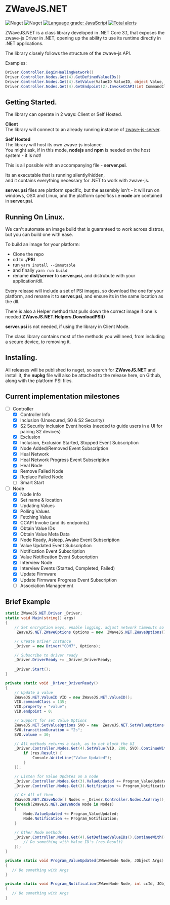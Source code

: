 # ZWaveJS.NET


![Nuget](https://img.shields.io/static/v1?label=license&message=MIT&color=green)
![Nuget](https://img.shields.io/nuget/v/zwavejs.net)
[![Language grade: JavaScript](https://img.shields.io/lgtm/grade/javascript/g/zwave-js/ZWaveJS.NET.svg?logo=lgtm&logoWidth=18)](https://lgtm.com/projects/g/zwave-js/ZWaveJS.NET/context:javascript)
[![Total alerts](https://img.shields.io/lgtm/alerts/g/zwave-js/ZWaveJS.NET.svg?logo=lgtm&logoWidth=18)](https://lgtm.com/projects/g/zwave-js/ZWaveJS.NET/alerts/)


ZWaveJS.NET is a class library developed in .NET Core 3.1, that exposes the zwave-js Driver in .NET, opening up the ability to use its runtime directly in .NET applications.  

The library closely follows the structure of the zwave-js API. 

Examples:  

```c#
Driver.Controller.BeginHealingNetwork()
Driver.Controller.Nodes.Get(4).GetDefinedValueIDs()
Driver.Controller.Nodes.Get(4).SetValue(ValueID ValueID, object Value, SetValueOptions Options = null)
Driver.Controller.Nodes.Get(4).GetEndpoint(2).InvokeCCAPI(int CommandClass, string Method, params object[] Params)
```  

## Getting Started.

The library can operate in 2 ways: Client or Self Hosted.  

**Client**  
The library will connect to an already running instance of [zwave-js-server](https://github.com/zwave-js/zwave-js-server).  

**Self Hosted**  
The library will host its own zwave-js instance.  
You might ask, if in this mode, **nodejs** and **npm** is needed on the host system - it is not!

This is all possible with an accompanying file - **server.psi**.

Its an executable that is running silently/hidden,  
and it contains everything necessary for .NET to work with zwave-js.  

**server.psi** files are platform specific, but the assembly isn't - it will run on windows, OSX and Linux, and the platform specifics i.e **node** are contained in **server.psi**.

## Running On Linux.
We can't automate an image build that is guaranteed to work across distros, but you can build one with ease.  

To build an image for your platform:
 - Clone the repo
 - cd to **./PSI**
 - run `yarn install --immutable`
 - and finally `yarn run build`
 - rename **dist/server** to **server.psi**, and distrubute with your application/dll.

Every release will include a set of PSI images, so download the one for your platform, and rename it to **server.psi**, and ensure its in the same location as the dll.

There is also a Helper method that pulls down the correct image if one is needed **ZWaveJS.NET.Helpers.DownloadPSI()**  

**server.psi** is not needed, if using the library in Client Mode.

The class library contains most of the methods you will need, from including a secure device, to removing it.

## Installing.

All releases will be published to nuget, so search for **ZWaveJS.NET** and install it, the **nupkg** file will also be attached to the release here, on Github, along with the platform PSI files.

## Current implementation milestones 

 - [ ] Controller
   - [x] Controller Info
   - [x] Inclusion (Unsecured, S0 & S2 Security)
   - [x] S2 Security inclusion Event hooks (needed to guide users in a UI for pairing S2 devices)
   - [x] Exclusion
   - [x] Inclusion, Exclusion Started, Stopped Event Subscription
   - [x] Node Added/Removed Event Subscription
   - [x] Heal Network
   - [x] Heal Network Progress Event Subscription
   - [x] Heal Node
   - [x] Remove Failed Node
   - [x] Replace Failed Node
   - [ ] Smart Start

 - [ ] Node
   - [x] Node Info
   - [x] Set name & location
   - [x] Updating Values
   - [x] Polling Values
   - [x] Fetching Value
   - [x] CCAPI Invoke (and its endpoints)
   - [x] Obtain Value IDs
   - [x] Obtain Value Meta Data
   - [x] Node Ready, Asleep, Awake Event Subscription
   - [x] Value Updated Event Subscription
   - [x] Notification Event Subscription
   - [x] Value Notification Event Subscription
   - [x] Interview Node
   - [x] Interview Events (Started, Completed, Failed)
   - [x] Update Firmware
   - [x] Update Firmware Progress Event Subscription
   - [ ] Association Management
  
  ## Brief Example
```c#
static ZWaveJS.NET.Driver _Driver;
static void Main(string[] args)
{
    // Set encryption keys, enable logging, adjust network timeouts so on and so forth.
     ZWaveJS.NET.ZWaveOptions Options = new  ZWaveJS.NET.ZWaveOptions();

    // Create Driver Instance
    _Driver = new Driver("COM7", Options);

    // Subscribe to driver ready
    _Driver.DriverReady += _Driver_DriverReady;
   
    _Driver.Start();
}

private static void _Driver_DriverReady()
{
    // Update a value
    ZWaveJS.NET.ValueID VID = new ZWaveJS.NET.ValueID();
    VID.commandClass = 135;
    VID.property = "value";
    VID.endpoint = 0;

    // Support for set Value Options
    ZWaveJS.NET.SetValueOptions SVO = new  ZWaveJS.NET.SetValueOptions();
    SVO.transitionDuration = "2s";
    SVO.volume = 30;

    // All methods returns a task, as to not block the UI
    _Driver.Controller.Nodes.Get(4).SetValue(VID, 200, SVO).ContinueWith((res) => {
        if (res.Result) {
            Console.WriteLine("Value Updated");
        }
    });

    // Listen for Value Updates on a node
    _Driver.Controller.Nodes.Get(3).ValueUpdated += Program_ValueUpdated;
    _Driver.Controller.Nodes.Get(3).Notification += Program_Notification;

    // Or All of them
    ZWaveJS.NET.ZWaveNode[] Nodes = _Driver.Controller.Nodes.AsArray();
    foreach(ZWaveJS.NET.ZWaveNode Node in Nodes)
    {
        Node.ValueUpdated += Program_ValueUpdated;
        Node.Notification += Program_Notification;
    }
    
    // Other Node methods
    _Driver.Controller.Nodes.Get(4).GetDefinedValueIDs().ContinueWith((res) => {
        // Do something with Value ID's (res.Result)
    });
}

private static void Program_ValueUpdated(ZWaveNode Node, JObject Args)
{
   // Do something with Args
}

private static void Program_Notification(ZWaveNode Node, int ccId, JObject Args)
{
   // Do something with Args
}
```
